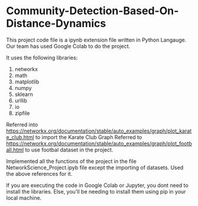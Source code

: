 # Community-Detection-Based-On-Distance-Dynamics


This project code file is a ipynb extension file written in Python Langauge.
Our team has used Google Colab to do the project.

It uses the following libraries:

1. networkx
2. math
3. matplotlib
4. numpy
5. sklearn
6. urllib
7. io
8. zipfile


Referred into https://networkx.org/documentation/stable/auto_examples/graph/plot_karate_club.html to import the Karate Club Graph
Referred to https://networkx.org/documentation/stable/auto_examples/graph/plot_football.html to use footbal dataset in the project.


Implemented all the functions of the project in the file NetworkScience_Project.ipyb file except the importing of datasets. Used the above references for it.


If you are executing the code in Google Colab or Jupyter, you dont need to install the libraries. Else, you'll be needing to install them using pip in your local machine.
